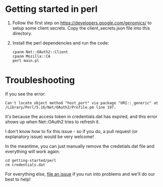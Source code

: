 # Getting started in perl

1. Follow the first step on https://developers.google.com/genomics/ to setup
 some client secrets. Copy the client_secrets.json file into this directory.

2. Install the perl dependencies and run the code:

    ```
    cpanm Net::OAuth2::Client
    cpanm Mozilla::CA
    perl main.pl
    ```

# Troubleshooting

If you see the error:
```
Can't locate object method "host_port" via package "URI::_generic" at /Library/Perl/5.16/Net/OAuth2/Profile.pm line 197.
```

it's because the access token in credentials.dat has expired, and this error
shows up when Net::OAuth2 tries to refresh it.

I don't know how to fix this issue - so if you do, a pull request
(or explanatory issue) would be very welcome!

In the meantime, you can just manually remove the credetials.dat file
and everything will work again:
```
cd getting-started/perl
rm credentials.dat
```

For everything else,
[file an issue](https://github.com/googlegenomics/getting-started/issues/new)
if you run into problems and we'll do our best to help!
